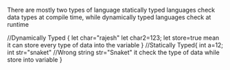 There are mostly two types of language
statically typed languages check data types at compile time, while dynamically typed languages check at runtime

//Dynamically Typed {
let char="rajesh"
let char2=123;
let store=true
mean it can store every type of data into the variable
}
//Statically Typed{
int a=12;
int str="snaket" //Wrong
string str="Snaket"
 it check the type of data while store into variable
}
